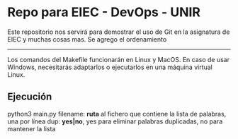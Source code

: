 # Repo para EIEC - DevOps - UNIR

Este repositorio nos servirá para demostrar el uso de Git en la asignatura de EIEC y muchas cosas mas. Se agrego el ordenamiento

---

Los comandos del Makefile funcionarán en Linux y MacOS. En caso de usar Windows, necesitarás adaptarlos o ejecutarlos en una máquina virtual Linux.

## Ejecución

python3 main.py <filename> <dup>
  filename: **ruta** al fichero que contiene la lista de palabras, una por línea
  dup: **yes|no**, yes para eliminar palabras duplicadas, no para mantener la lista
